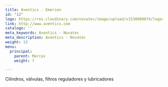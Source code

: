 ```yaml
---
title: Aventics - Emerson
id: "12"
logo: https://res.cloudinary.com/novatec/image/upload/v1530089074/logos/1304c902693a779b7cf0a6e62f70982d-aventics.jpg
link: http://www.aventics.com
catalogo: ''
meta_keywords: Aventics - Novatec
meta_description: Aventics - Novatec
weight: 13
menu:
  principal:
    parent: Marcas
    weight: 7

---
```

Cilindros, válvulas, filtros reguladores y lubricadores